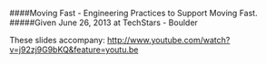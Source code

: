 ####Moving Fast - Engineering Practices to Support Moving Fast.
#####Given June 26, 2013 at TechStars - Boulder

These slides accompany: http://www.youtube.com/watch?v=j92zj9G9bKQ&feature=youtu.be
